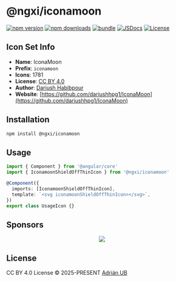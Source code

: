 # @ngxi/iconamoon

[![npm version][npm-version-src]][npm-version-href]
[![npm downloads][npm-downloads-src]][npm-downloads-href]
[![bundle][bundle-src]][bundle-href]
[![JSDocs][jsdocs-src]][jsdocs-href]
[![License][license-src]][license-href]

## Icon Set Info

- **Name**: IconaMoon
- **Prefix**: `iconamoon`
- **Icons**: 1781
- **License**: [CC BY 4.0](https://creativecommons.org/licenses/by/4.0/)
- **Author**: [Dariush Habibpour](https://github.com/dariushhpg1/IconaMoon)
- **Website**: [https://github.com/dariushhpg1/IconaMoon](https://github.com/dariushhpg1/IconaMoon)

## Installation

```sh
npm install @ngxi/iconamoon
```

## Usage

```ts
import { Component } from '@angular/core'
import { IconamoonShieldOffThinIcon } from '@ngxi/iconamoon'

@Component({
  imports: [IconamoonShieldOffThinIcon],
  template: `<svg iconamoonShieldOffThinIcon></svg>`,
})
export class UsageIcon {}
```

## Sponsors

<p align="center">
  <a href="https://cdn.jsdelivr.net/gh/adrian-ub/static/sponsors.svg">
    <img src='https://cdn.jsdelivr.net/gh/adrian-ub/static/sponsors.svg'/>
  </a>
</p>

## License

CC BY 4.0 License © 2025-PRESENT [Adrián UB](https://github.com/adrian-ub)

<!-- Badges -->

[npm-version-src]: https://img.shields.io/npm/v/@ngxi/iconamoon?style=flat&colorA=080f12&colorB=1fa669
[npm-version-href]: https://npmjs.com/package/@ngxi/iconamoon
[npm-downloads-src]: https://img.shields.io/npm/dm/@ngxi/iconamoon?style=flat&colorA=080f12&colorB=1fa669
[npm-downloads-href]: https://npmjs.com/package/@ngxi/iconamoon
[bundle-src]: https://img.shields.io/bundlephobia/minzip/@ngxi/iconamoon?style=flat&colorA=080f12&colorB=1fa669&label=minzip
[bundle-href]: https://bundlephobia.com/result?p=@ngxi/iconamoon
[license-src]: https://img.shields.io/npm/l/@ngxi/iconamoon?style=flat&colorA=080f12&colorB=1fa669
[license-href]: https://github.com/adrian-ub/ngxi/blob/main/LICENSE
[jsdocs-src]: https://img.shields.io/badge/jsdocs-reference-080f12?style=flat&colorA=080f12&colorB=1fa669
[jsdocs-href]: https://www.jsdocs.io/package/@ngxi/iconamoon
